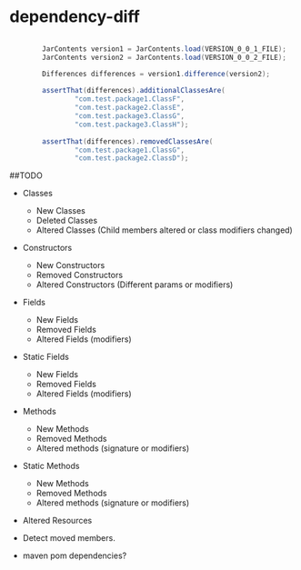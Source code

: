 # dependency-diff

```java

		JarContents version1 = JarContents.load(VERSION_0_0_1_FILE);
		JarContents version2 = JarContents.load(VERSION_0_0_2_FILE);

		Differences differences = version1.difference(version2);
		
		assertThat(differences).additionalClassesAre(
				"com.test.package1.ClassF", 
				"com.test.package2.ClassE", 
				"com.test.package3.ClassG", 
				"com.test.package3.ClassH");
		
		assertThat(differences).removedClassesAre(
				"com.test.package1.ClassG", 
				"com.test.package2.ClassD"); 

```


##TODO
 - Classes
   - New Classes
   - Deleted Classes
   - Altered Classes (Child members altered or class modifiers changed)  
 
 - Constructors
   - New Constructors
   - Removed Constructors
   - Altered Constructors (Different params or modifiers)
 
 - Fields
   - New Fields
   - Removed Fields
   - Altered Fields (modifiers)

 - Static Fields
   - New Fields
   - Removed Fields
   - Altered Fields (modifiers)

 - Methods
   - New Methods
   - Removed Methods
   - Altered methods (signature or modifiers)

 - Static Methods
   - New Methods
   - Removed Methods
   - Altered methods (signature or modifiers)

 - Altered Resources
 
 - Detect moved members.           
 - maven pom dependencies?

